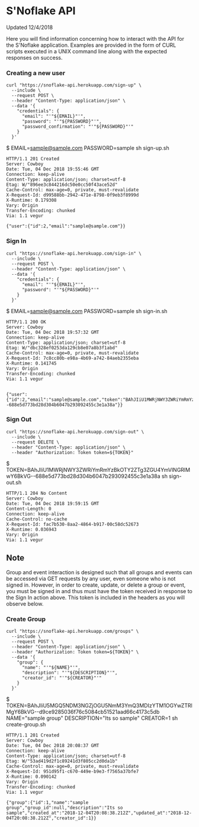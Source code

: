 # S'Noflake API
Updated 12/4/2018

Here you will find information concerning how to interact with the API for the S'Noflake application. Examples are provided in the form of CURL scripts executed in a UNIX command line along with the expected responses on success.

### Creating a new user

```
curl "https://snoflake-api.herokuapp.com/sign-up" \
  --include \
  --request POST \
  --header "Content-Type: application/json" \
  --data '{
    "credentials": {
      "email": "'"${EMAIL}"'",
      "password": "'"${PASSWORD}"'",
      "password_confirmation": "'"${PASSWORD}"'"
    }
  }'
```
$ EMAIL=sample@sample.com PASSWORD=sample sh sign-up.sh

```
HTTP/1.1 201 Created
Server: Cowboy
Date: Tue, 04 Dec 2018 19:55:46 GMT
Connection: keep-alive
Content-Type: application/json; charset=utf-8
Etag: W/"896ee3c844216dc50e0cc50f43ace52d"
Cache-Control: max-age=0, private, must-revalidate
X-Request-Id: d99588bb-2942-471e-8798-0f9eb3f8999d
X-Runtime: 0.179308
Vary: Origin
Transfer-Encoding: chunked
Via: 1.1 vegur

{"user":{"id":2,"email":"sample@sample.com"}}
```

### Sign In

```
curl "https://snoflake-api.herokuapp.com/sign-in" \
  --include \
  --request POST \
  --header "Content-Type: application/json" \
  --data '{
    "credentials": {
      "email": "'"${EMAIL}"'",
      "password": "'"${PASSWORD}"'"
    }
  }'
```

$ EMAIL=sample@sample.com PASSWORD=sample sh sign-in.sh

```
HTTP/1.1 200 OK
Server: Cowboy
Date: Tue, 04 Dec 2018 19:57:32 GMT
Connection: keep-alive
Content-Type: application/json; charset=utf-8
Etag: W/"dbc328ef0253da129cb8e07a8b3f1abd"
Cache-Control: max-age=0, private, must-revalidate
X-Request-Id: 7c8cc80b-e98a-4b69-a742-84aeb2355eba
X-Runtime: 0.141745
Vary: Origin
Transfer-Encoding: chunked
Via: 1.1 vegur


{"user":{"id":2,"email":"sample@sample.com","token":"BAhJIiU1MWRjNWY3ZWRiYmRmYzBkOTY2ZTg3ZGU4YmVlNGRlMwY6BkVG--688e5d773bd28d304b6047b293092455c3e1a38a"}}
```

### Sign Out

```
curl "https://snoflake-api.herokuapp.com/sign-out" \
  --include \
  --request DELETE \
  --header "Content-Type: application/json" \
  --header "Authorization: Token token=${TOKEN}"
```

$ TOKEN=BAhJIiU1MWRjNWY3ZWRiYmRmYzBkOTY2ZTg3ZGU4YmVlNGRlMwY6BkVG--688e5d773bd28d304b6047b293092455c3e1a38a sh sign-out.sh

```
HTTP/1.1 204 No Content
Server: Cowboy
Date: Tue, 04 Dec 2018 19:59:15 GMT
Content-Length: 0
Connection: keep-alive
Cache-Control: no-cache
X-Request-Id: fac7b530-8aa2-4864-b917-00c58dc52673
X-Runtime: 0.036943
Vary: Origin
Via: 1.1 vegur
```

## Note
Group and event interaction is designed such that all groups and events can be accessed via GET requests by any user, even someone who is not signed in. However, in order to create, update, or delete a group or event, you must be signed in and thus must have the token received in response to the Sign In action above. This token is included in the headers as you will observe below.

### Create Group
```
curl "https://snoflake-api.herokuapp.com/groups" \
  --include \
  --request POST \
  --header "Content-Type: application/json" \
  --header "Authorization: Token token=${TOKEN}" \
  --data '{
    "group": {
      "name": "'"${NAME}"'",
      "description": "'"${DESCRIPTION}"'",
      "creator_id": "'"${CREATOR}"'"
    }
  }'
```

$ TOKEN=BAhJIiU5MGQ5NDM3NGZjOGU5NmM3YmQ3MDIzYTM1OGYwZTRlMgY6BkVG--d9ce9285036f76c5084cb51521aad66c4173c5db NAME="sample group" DESCRIPTION="Its so sample" CREATOR=1 sh create-group.sh

```
HTTP/1.1 201 Created
Server: Cowboy
Date: Tue, 04 Dec 2018 20:08:37 GMT
Connection: keep-alive
Content-Type: application/json; charset=utf-8
Etag: W/"53ad419d2f1c89241d3f805cc2d0da1b"
Cache-Control: max-age=0, private, must-revalidate
X-Request-Id: 951d95f1-c670-449e-b9e3-f7565a37bfe7
X-Runtime: 0.090142
Vary: Origin
Transfer-Encoding: chunked
Via: 1.1 vegur

{"group":{"id":1,"name":"sample group","group_id":null,"description":"Its so sample","created_at":"2018-12-04T20:08:38.212Z","updated_at":"2018-12-04T20:08:38.212Z","creator_id":1}}
```
